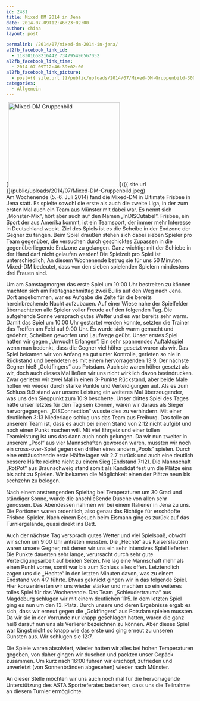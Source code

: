 ```yaml
---
id: 2481
title: Mixed DM 2014 in Jena
date: 2014-07-09T12:46:23+02:00
author: china
layout: post

permalink: /2014/07/mixed-dm-2014-in-jena/
al2fb_facebook_link_id:
  - 118301658216442_734795496567052
al2fb_facebook_link_time:
  - 2014-07-09T12:46:39+02:00
al2fb_facebook_link_picture:
  - post={{ site.url }}/public/uploads/2014/07/Mixed-DM-Gruppenbild-300x225.jpeg
categories:
  - Allgemein
---
```

[<img src="{{ site.url }}/public/uploads/2014/07/Mixed-DM-Gruppenbild-300x225.jpeg" alt="Mixed-DM Gruppenbild" width="300" height="225" class="alignright size-medium wp-image-2482"  />]({{ site.url }}/public/uploads/2014/07/Mixed-DM-Gruppenbild.jpeg)  
Am Wochenende (5.-6. Juli 2014) fand die Mixed-DM in Ultimate Frisbee in Jena statt. Es spielte sowohl die erste als auch die zweite Liga, in der zum ersten Mal auch ein Team aus Münster mit dabei war. Es nennt sich „Monster-Mix“, hört aber auch auf den Namen „InDISCutabel“. Frisbee, ein Sport der aus Amerika kommt, ist ein Teamsport, der immer mehr Interesse in Deutschland weckt. Ziel des Spiels ist es die Scheibe in der Endzone der Gegner zu fangen. Beim Spiel draußen stehen sich dabei sieben Spieler pro Team gegenüber, die versuchen durch geschicktes Zupassen in die gegenüberliegende Endzone zu gelangen. Ganz wichtig: mit der Schiebe in der Hand darf nicht gelaufen werden! Die Spielzeit pro Spiel ist unterschiedlich; An diesem Wochenende betrug sie für uns 50 Minuten. Mixed-DM bedeutet, dass von den sieben spielenden Spielern mindestens drei Frauen sind.  
<!--more-->

Um am Samstagmorgen das erste Spiel um 10:00 Uhr bestreiten zu können machten sich am Freitagnachmittag zwei Bullis auf den Weg nach Jena. Dort angekommen, war es Aufgabe die Zelte für die bereits hereinbrechende Nacht aufzubauen. Auf einer Wiese nahe der Spielfelder übernachteten alle Spieler voller Freude auf den folgenden Tag. Die aufgehende Sonne versprach gutes Wetter und es war bereits sehr warm. Damit das Spiel um 10:00 Uhr gestartet werden konnte, setzten die Trainer das Treffen am Feld auf 9:00 Uhr. Es wurde sich warm gemacht und gedehnt, Scheiben geworfen und Laufwege geübt. Unser erstes Spiel hatten wir gegen „Unwucht Erlangen“. Ein sehr spannendes Auftaktspiel wenn man bedenkt, dass die Gegner viel höher gesetzt waren als wir. Das Spiel bekamen wir von Anfang an gut unter Kontrolle, gerieten so nie in Rückstand und beendeten es mit einem hervorragenden 13:9. Der nächste Gegner hieß „Goldfingers“ aus Potsdam. Auch sie waren höher gesetzt als wir, doch auch dieses Mal ließen wir uns nicht wirklich davon beeindrucken. Zwar gerieten wir zwei Mal in einen 3-Punkte Rückstand, aber beide Male holten wir wieder durch starke Punkte und Verteidigungen auf. Als es zum Schluss 9:9 stand war unsere Leistung ein weiteres Mal überzeugender, was uns den Siegpunkt zum 10:9 bescherte. Unser drittes Spiel des Tages hätte unser letztes für den Tag sein können, wären wir daraus als Sieger hervorgegangen. „DISConnection“ wusste dies zu verhindern. Mit einer deutlichen 3:13 Niederlage schlug uns das Team aus Freiburg. Das tolle an unserem Team ist, dass es auch bei einem Stand von 2:12 nicht aufgibt und noch einen Punkt machen will. Mit viel Ehrgeiz und einer tollen Teamleistung ist uns das dann auch noch gelungen. Da wir nun zweiter in unserem „Pool“ aus vier Mannschaften geworden waren, mussten wir noch ein cross-over-Spiel gegen den dritten eines andern „Pools“ spielen. Durch eine enttäuschende erste Hälfte lagen wir 2:7 zurück und auch eine deutlich bessere Hälfte reichte nicht zu einem Sieg (Endstand 7:12). Die Mannschaft „RotPot“ aus Braunschweig stand somit als Kandidat fest um die Plätze eins bis acht zu Spielen. Wir bekamen die Möglichkeit einen der Plätze neun bis sechzehn zu belegen. 

Nach einem anstrengenden Spieltag bei Temperaturen um 30 Grad und ständiger Sonne, wurde die anschließende Dusche von allen sehr genossen. Das Abendessen nahmen wir bei einem Italiener in Jena zu uns. Die Portionen waren ordentlich, also genau das Richtige für erschöpfte Frisbee-Spieler. Nach einem Besuch beim Eismann ging es zurück auf das Turniergelände, quasi direkt ins Bett. 

Auch der nächste Tag versprach gutes Wetter und viel Spielspaß, obwohl wir schon um 9:00 Uhr antreten mussten. Die „Hechte“ aus Kaiserslautern waren unsere Gegner, mit denen wir uns ein sehr intensives Spiel lieferten. Die Punkte dauerten sehr lange, verursacht durch sehr gute Verteidigungsarbeit auf beiden Seiten. Nie lag eine Mannschaft mehr als einen Punkt vorne, somit war bis zum Schluss alles offen. Letztendlich zogen uns die „Hechte“ in den letzten Minuten davon, was zu einem Endstand von 4:7 führte. Etwas geknickt gingen wir in das folgende Spiel. Hier konzentrierten wir uns wieder stärker und machten so ein weiteres tolles Spiel für das Wochenende. Das Team „Schleudertrauma“ aus Magdeburg schlugen wir mit einem deutlichen 11:5. In dem letzten Spiel ging es nun um den 13. Platz. Durch unsere und deren Ergebnisse ergab es sich, dass wir erneut gegen die „Goldfingers“ aus Potsdam spielen mussten. Da wir sie in der Vorrunde nur knapp geschlagen hatten, waren die ganz heiß darauf nun uns als Verlierer bezeichnen zu können. Aber dieses Spiel war längst nicht so knapp wie das erste und ging erneut zu unseren Gunsten aus. Wir schlugen sie 12:7. 

Die Spiele waren absolviert, wieder hatten wir alles bei hohen Temperaturen gegeben, von daher gingen wir duschen und packten unser Gepäck zusammen. Um kurz nach 16:00 fuhren wir erschöpf, zufrieden und unverletzt (von Sonnenbränden abgesehen) wieder nach Münster. 

An dieser Stelle möchten wir uns auch noch mal für die hervorragende Unterstützung des ASTA Sportreferates bedanken, dass uns die Teilnahme an diesem Turnier ermöglichte.